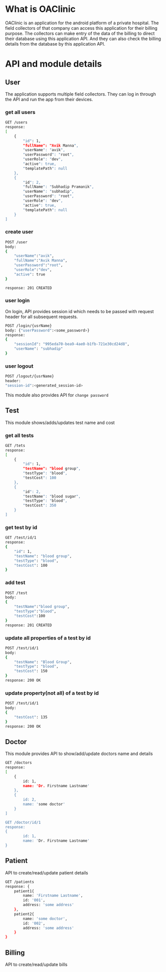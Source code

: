 # What is OAClinic
OAClinic is an application for the android platform of a private hospital. The field collectors of that company can access this application for their billing purpose. The collectors can make entry of the data of the billing to direct their database using this application API. And they can also check the billing details from the database by this application API.

# API and module details
## User
The application supports multiple field collectors. They can log in through the API and run the app from their devices.

### get all users
```sh
GET /users
response: 
[
    {
        "id": 1,
        "fullName": "Avik Manna",
        "userName": "avik",
        "userPassword": "root",
        "userRole": "dev",
        "active": true,
        "templatePath": null
    },
    {
        "id": 2,
        "fullName": "Subhadip Pramanik",
        "userName": "subhadip",
        "userPassword": "root",
        "userRole": "dev",
        "active": true,
        "templatePath": null
    }
]
```
### create user
```sh
POST /user
body:
{
	"userName":"avik",
	"fullName":"Avik Manna",
	"userPassword":"root",
	"userRole":"dev",
	"active": true
}

response: 201 CREATED
```
### user login
On login, API provides session id which needs to be passed with request header for all subsequent requests.
```sh
POST /login/{usrName} 
body: {"userPassword":<some_password>}
response: 
{
    "sessionId": "995eda70-bea9-4ae0-b1fb-721e30cd24d8",
    "userName": "subhadip"
}
```
### user logout
```sh
POST /logout/{usrName}
header:
"session-id":<generated_session-id>
```

This module also provides API for `change password` 

## Test
This module shows/adds/updates test name and cost
### get all tests
```sh
GET /tets
response: 
[
    {
        "id": 1,
        "testName": "blood group",
        "testType": "blood",
        "testCost": 100
    },
    {
        "id": 2,
        "testName": "blood sugar",
        "testType": "blood",
        "testCost": 350
    }
]
```
### get test by id
```sh
GET /test/id/1
response:  
{
    "id": 1,
    "testName": "blood group",
    "testType": "blood",
    "testCost": 100
}
```
### add test
```sh
POST /test
body:
{
	"testName":"blood group",
	"testType":"blood",
	"testCost":100
}
response: 201 CREATED
```
### update all properties of a test by id
```sh
POST /test/id/1
body: 
{    
    "testName": "Blood Group",
    "testType": "blood",
    "testCost": 150
}
response: 200 OK
```
### update property(not all) of a test by id
```sh
POST /test/id/1
body: 
{
    "testCost": 135
}
response: 200 OK
```

## Doctor
This module provides API to show/add/update doctors name and details
```sh
GET /doctors
response: 
[
    {
        id: 1,
        name: 'Dr. Firstname Lastname'        
    },
    {
        id: 2,
        name: 'some doctor'
    }
]

GET /doctor/id/1
response: 
{
        id: 1,
        name: 'Dr. Firstname Lastname'        
}
```

## Patient
API to create/read/update patient details
```sh
GET /patients
response: {
    patient1{
        name: 'Firstname Lastname',
        id: '001',
        address: 'some address'
    },
    patient2{
        name: 'some doctor',
        id: '002',
        address: 'some address'
    }
}
```

## Billing
API to create/read/update bills

